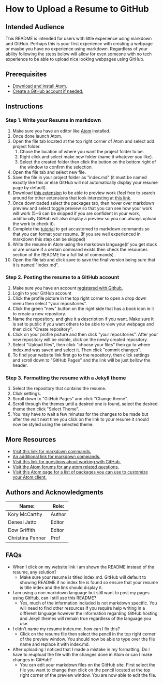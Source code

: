 # **How to Upload a Resume to GitHub**
## Intended Audience  
This README is intended for users with little experience using markdown and GitHub. Perhaps this is your first experience with creating a webpage or maybe you have no experience using markdown. Regardless of your ability following the steps below will allow for even someone with no tech experience to be able to upload nice looking webpages using GitHub.
## Prerequisites
* [Download and install Atom.](https://atom.io/)
* [Create a GitHub account if needed.](https://github.com/join)
## Instructions
### Step 1. Write your Resume in markdown
1. Make sure you have an editor like [Atom](https://atom.io/) installed.
2. Once done launch Atom.
3. Open the file tab located at the top right corner of Atom and select add project folder.
    1. Chose the location of where you want the project folder to be.
    2. Right click and select make new folder (name it whatever you like).
    2. Select the created folder then click the button on the bottom right of the window to confirm the selection.
3. Open the file tab and select new file.
4. Save the file in your project folder as "index.md" (it must be named exactly like this or else GitHub will not automatically display your resume page by default).
5. Download [this extension](https://atom.io/packages/markdown-preview) to be able to preview work (feel free to search around for other extensions that look interesting at [this link](https://atom.io/packages).
6. Once downloaded select the packages tab, then hover over markdown preview and select toggle preview so that you can see how your work will work (5+6 can be skipped if you are confident in your work, additionally GitHub will also display a preview so you can always upload the work to check it).
7. Complete the [tutorial](https://www.markdowntutorial.com/lesson/3/) to get accustomed to markdown commands so that you can format your resume. (If you are well experienced in markdown this step can be skipped)
8. Write the resume in Atom using the markdown language(if you get stuck or are unsure if a certain command exists then check the resources section of the README for a full list of commands).
9. Open the file tab and click save to save the final version being sure that it is named "index.md".

### Step 2. Posting the resume to a GitHub account
1. Make sure you have an account [registered with Github.](https://github.com/join) 
2. Login to your GitHub account
2. Click the profile picture in the top right corner to open a drop down menu then select "your repositories".
3. Click the green "new" button on the right side that has a book icon in it to create a new repository.
4. Name the repository, and give it a description if you want. Make sure it is set to public if you want others to be able to view your webpage and then click "Create repository".
5. Click on your profile picture and then click "your repositories". After your new repository will be visible, click on the newly created repository.
6. Select "Upload files", then click "choose your files" then go to where index.md was saved and select it. Then click "commit changes".
7. To find your website link first go to the repository, then click  settings and scroll down to "GitHub Pages" and the link will be just bellow the header.

### Step 3. Formatting the resume with a Jekyll theme
1. Select the repository that contains the resume.
2. Click settings.
3. Scroll down to "GitHub Pages" and click "Change theme".
4. Scroll through the themes until a desired one is found, select the desired theme then click "Select Theme".
5. You may have to wait a few minutes for the changes to be made but after the wait next time you click on the link to your resume it should now be styled using the selected theme.

## More Resources
* [Visit this link for markdown commands.](https://github.com/adam-p/markdown-here/wiki/Markdown-Cheatsheet)
* [An additional link for markdown commands.](https://github.github.com/gfm/)
* [Visit this link for questions about working with GitHub.](https://help.github.com/en/github/working-with-github-pages)
* [Visit the Atom forums for any atom related questions.](https://discuss.atom.io/)
* [Visit this Atom page for a list of packages you can use to customize your Atom client.](https://atom.io/packages)

## Authors and Acknowledgments
|Name: |Role:|
|------|-----|
|Kory McCarthy|Author|
|Denesi Jatto|Editor|
|Dow Griffith|Editor|
|Christina Penner|Prof|

## FAQs
* When I click on my website link I am shown the README instead of the resume, any solution?
    * Make sure your resume is titled index.md. GitHub will default to showing README if no index file is found so ensure that your resume is title index and the link should display it.
* I am using a non markdown language but still want to post my pages using GitHub, can I still use this README?
     * Yes, much of the information included is not markdown specific. You will need to find other resources if you require help writing in a different language however the information regarding GitHub hosting and Jekyll themes will remain true regardless of the language you use. 
* I didn't name my resume index.md, how can I fix this?
     * Click on the resume file then select the pencil in the top right corner of the preview window. You should now be able to type over the file name and replace it with index.md.
* After uploading I noticed that I made a mistake in my formatting. Do I have to reupload the file with the changes done in Atom or can I make changes in GitHub?
     * You can edit your markdown files on the GitHub site. First select the file you want to change then click on the pencil located at the top right corner of the preview window. You are now able to edit the file.
